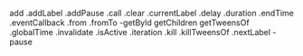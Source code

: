 add
.addLabel
.addPause
.call
.clear
.currentLabel
.delay
.duration
.endTime
.eventCallback
.from
.fromTo
-getByld
getChildren
getTweensOf
.globalTime
.invalidate
.isActive
.iteration
.kill
.killTweensOf
.nextLabel
-pause
